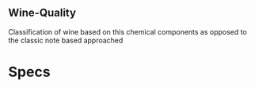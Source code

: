 ## Wine-Quality
Classification of wine based on this chemical components as opposed to the classic note based approached

# Specs
